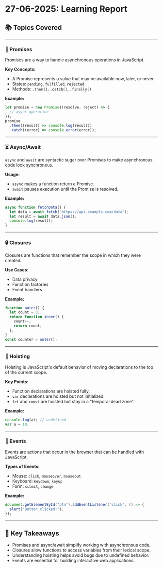 # 27-06-2025: Learning Report

## 📚 Topics Covered

---

### 🔗 Promises

Promises are a way to handle asynchronous operations in JavaScript.

**Key Concepts:**

- A Promise represents a value that may be available now, later, or never.
- States: `pending`, `fulfilled`, `rejected`
- Methods: `.then()`, `.catch()`, `.finally()`

**Example:**

```js
let promise = new Promise((resolve, reject) => {
  // async operation
});
promise
  .then((result) => console.log(result))
  .catch((error) => console.error(error));
```

---

### ⏳ Async/Await

`async` and `await` are syntactic sugar over Promises to make asynchronous code look synchronous.

**Usage:**

- `async` makes a function return a Promise.
- `await` pauses execution until the Promise is resolved.

**Example:**

```js
async function fetchData() {
  let data = await fetch("https://api.example.com/data");
  let result = await data.json();
  console.log(result);
}
```

---

### 🔒 Closures

Closures are functions that remember the scope in which they were created.

**Use Cases:**

- Data privacy
- Function factories
- Event handlers

**Example:**

```js
function outer() {
  let count = 0;
  return function inner() {
    count++;
    return count;
  };
}
const counter = outer();
```

---

### 🚀 Hoisting

Hoisting is JavaScript's default behavior of moving declarations to the top of the current scope.

**Key Points:**

- Function declarations are hoisted fully.
- `var` declarations are hoisted but not initialized.
- `let` and `const` are hoisted but stay in a "temporal dead zone".

**Example:**

```js
console.log(a); // undefined
var a = 10;
```

---

### 🎉 Events

Events are actions that occur in the browser that can be handled with JavaScript.

**Types of Events:**

- Mouse: `click`, `mouseover`, `mouseout`
- Keyboard: `keydown`, `keyup`
- Form: `submit`, `change`

**Example:**

```js
document.getElementById("btn").addEventListener("click", () => {
  alert("Button clicked!");
});
```

---

## 📝 Key Takeaways

- Promises and async/await simplify working with asynchronous code.
- Closures allow functions to access variables from their lexical scope.
- Understanding hoisting helps avoid bugs due to undefined behavior.
- Events are essential for building interactive web applications.
